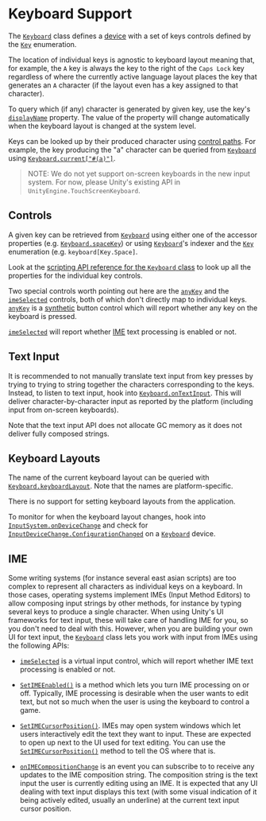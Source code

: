 # Keyboard Support

The [`Keyboard`](../api/UnityEngine.InputSystem.Keyboard.html) class defines a [device](Devices.md) with a set of keys controls defined by the [`Key`](../api/UnityEngine.InputSystem.Key.html) enumeration.

The location of individual keys is agnostic to keyboard layout meaning that, for example, the `A` key is always the key to the right of the `Caps Lock` key regardless of where the currently active language layout places the key that generates an `A` character (if the layout even has a key assigned to that character).

To query which (if any) character is generated by given key, use the key's [`displayName`](../api/UnityEngine.InputSystem.InputControl.html#UnityEngine_InputSystem_InputControl_displayName) property. The value of the property will change automatically when the keyboard layout is changed at the system level.

Keys can be looked up by their produced character using [control paths](Controls.md#control-paths). For example, the key producing the "a" character can be queried from [`Keyboard`](../api/UnityEngine.InputSystem.Keyboard.html) using [`Keyboard.current["#(a)"]`](../api/UnityEngine.InputSystem.Keyboard.html#UnityEngine_InputSystem_Keyboard_Item_UnityEngine_InputSystem_Key_).

>NOTE: We do not yet support on-screen keyboards in the new input system. For now, please Unity's existing API in `UnityEngine.TouchScreenKeyboard`.

## Controls

A given key can be retrieved from [`Keyboard`](../api/UnityEngine.InputSystem.Keyboard.html) using either one of the accessor properties (e.g. [`Keyboard.spaceKey`](../api/UnityEngine.InputSystem.Keyboard.html#UnityEngine_InputSystem_Keyboard_spaceKey)) or using [`Keyboard`](../api/UnityEngine.InputSystem.Keyboard.html)'s indexer and the [`Key`](../api/UnityEngine.InputSystem.Key.html) enumeration (e.g. `keyboard[Key.Space]`.

Look at the [scripting API reference for the `Keyboard` class](../api/UnityEngine.InputSystem.Keyboard.html) to look up all the properties for the individual key controls.

Two special controls worth pointing out here are the [`anyKey`](../api/UnityEngine.InputSystem.Keyboard.html#UnityEngine_InputSystem_Keyboard_anyKey) and the [`imeSelected`](api/UnityEngine.InputSystem.Keyboard.html#UnityEngine_InputSystem_Keyboard_imeSelected) controls, both of which don't directly map to individual keys.
 [`anyKey`](../api/UnityEngine.InputSystem.Keyboard.html#UnityEngine_InputSystem_Keyboard_anyKey) is a [synthetic](Controls.md#synthetic-controls) button control which will report whether any key on the keyboard is pressed.

[`imeSelected`](../api/UnityEngine.InputSystem.Keyboard.html#UnityEngine_InputSystem_Keyboard_imeSelected) will report whether [IME](#ime) text processing is enabled or not.

## Text Input

It is recommended to not manually translate text input from key presses by trying to trying to string together the characters corresponding to the keys. Instead, to listen to text input, hook into [`Keyboard.onTextInput`](api/UnityEngine.InputSystem.Keyboard.html#UnityEngine_InputSystem_Keyboard_onTextInput). This will deliver character-by-character input as reported by the platform (including input from on-screen keyboards).

Note that the text input API does not allocate GC memory as it does not deliver fully composed strings.

## Keyboard Layouts

The name of the current keyboard layout can be queried with [`Keyboard.keyboardLayout`](../api/UnityEngine.InputSystem.Keyboard.html#UnityEngine_InputSystem_Keyboard_keyboardLayout). Note that the names are platform-specific.

There is no support for setting keyboard layouts from the application.

To monitor for when the keyboard layout changes, hook into [`InputSystem.onDeviceChange`](../api/api/UnityEngine.InputSystem.InputSystem.html#UnityEngine_InputSystem_InputSystem_onDeviceChange) and check for [`InputDeviceChange.ConfigurationChanged`](../api/UnityEngine.InputSystem.InputDeviceChange.html) on a [`Keyboard`](../api/UnityEngine.InputSystem.Keyboard.html) device.

## IME

Some writing systems (for instance several east asian scripts) are too complex to represent all characters as individual keys on a keyboard. In those cases, operating systems implement IMEs (Input Method Editors) to allow composing input strings by other methods, for instance by typing several keys to produce a single character. When using Unity's UI frameworks for text input, these will take care of handling IME for you, so you don't need to deal with this. However, when you are building your own UI for text input, the [`Keyboard`](../api/UnityEngine.InputSystem.Keyboard.html) class lets you work with input from IMEs using the following APIs:

* [`imeSelected`](../api/UnityEngine.InputSystem.Keyboard.html#UnityEngine_InputSystem_Keyboard_imeSelected) is a virtual input control, which will report whether IME text processing is enabled or not.

* [`SetIMEEnabled()`](../api/UnityEngine.InputSystem.Keyboard.html#UnityEngine_InputSystem_Keyboard_SetIMEEnabled_System_Boolean_) is a method which lets you turn IME processing on or off. Typically, IME processing is desirable when the user wants to edit text, but not so much when the user is using the keyboard to control a game.

* [`SetIMECursorPosition()`](../api/UnityEngine.InputSystem.Keyboard.html#UnityEngine_InputSystem_Keyboard_SetIMECursorPosition_Vector2_). IMEs may open system windows which let users interactively edit the text they want to input. These are expected to open up next to the UI used for text editing. You can use the [`SetIMECursorPosition()`](../api/UnityEngine.InputSystem.Keyboard.html#UnityEngine_InputSystem_Keyboard_SetIMECursorPosition_Vector2_) method to tell the OS where that  is.

* [`onIMECompositionChange`](api/UnityEngine.InputSystem.Keyboard.html#UnityEngine_InputSystem_Keyboard_onIMECompositionChange) is an event you can subscribe to to receive any updates to the IME composition string. The composition string is the text input the user is currently editing using an IME. It is expected that any UI dealing with text input displays this text (with some visual indication of it being actively edited, usually an underline) at the current text input cursor position.